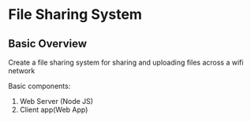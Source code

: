 # File Sharing System

## Basic Overview
Create a file sharing system for sharing and uploading files across a wifi network

Basic components:
1. Web Server (Node JS)
2. Client app(Web App)
